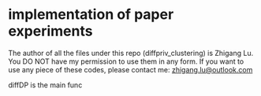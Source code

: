 # implementation of paper experiments

The author of all the files under this repo (diffpriv_clustering) is Zhigang Lu. You DO NOT have my permission to use them in any form. If you want to use any piece of these codes, please contact me: zhigang.lu@outlook.com

diffDP is the main func
